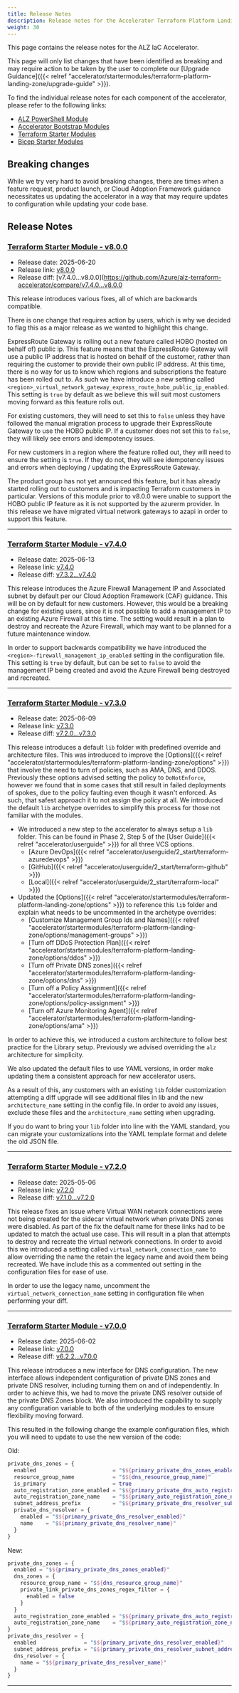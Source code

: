 ```yaml
---
title: Release Notes
description: Release notes for the Accelerator Terraform Platform Landing Zone Starter Module
weight: 30
---
```


This page contains the release notes for the ALZ IaC Accelerator.

This page will only list changes that have been identified as breaking and may require action to be taken by the user to complete our [Upgrade Guidance]({{< relref "accelerator/startermodules/terraform-platform-landing-zone/upgrade-guide" >}}).

To find the individual release notes for each component of the accelerator, please refer to the following links:

- [ALZ PowerShell Module](https://github.com/Azure/ALZ-PowerShell-Module/releases)
- [Accelerator Bootstrap Modules](https://github.com/Azure/accelerator-bootstrap-modules/releases)
- [Terraform Starter Modules](https://github.com/Azure/alz-terraform-accelerator/releases)
- [Bicep Starter Modules](https://github.com/Azure/ALZ-Bicep/releases)

## Breaking changes

While we try very hard to avoid breaking changes, there are times when a feature request, product launch, or Cloud Adoption Framework guidance necessitates us updating the accelerator in a way that may require updates to configuration while updating your code base.

## Release Notes


### [Terraform Starter Module - v8.0.0](https://github.com/Azure/alz-terraform-accelerator/releases/tag/v8.0.0)

- Release date: 2025-06-20
- Release link: [v8.0.0](https://github.com/Azure/alz-terraform-accelerator/releases/tag/v8.0.0)
- Release diff: [v7.4.0...v8.0.0](https://github.com/Azure/alz-terraform-accelerator/compare/v7.4.0...v8.0.0

This release introduces various fixes, all of which are backwards compatible.

There is one change that requires action by users, which is why we decided to flag this as a major release as we wanted to highlight this change.

ExpressRoute Gateway is rolling out a new feature called HOBO (hosted on behalf of) public ip. This feature means that the ExpressRoute Gateway will use a public IP address that is hosted on behalf of the customer, rather than requiring the customer to provide their own public IP address. At this time, there is no way for us to know which regions and subscriptions the feature has been rolled out to. As such we have introduce a new setting called `<region>_virtual_network_gateway_express_route_hobo_public_ip_enabled`. This setting is `true` by default as we believe this will suit most customers moving forward as this feature rolls out.

For existing customers, they will need to set this to `false` unless they have followed the manual migration process to upgrade their ExpressRoute Gateway to use the HOBO public IP. If a customer does not set this to `false`, they will likely see errors and idempotency issues.

For new customers in a region where the feature rolled out, they will need to ensure the setting is `true`. If they do not, they will see idempotency issues and errors when deploying / updating the ExpressRoute Gateway.

The product group has not yet announced this feature, but it has already started rolling out to customers and is impacting Terraform customers in particular. Versions of this module prior to v8.0.0 were unable to support the HOBO public IP feature as it is not supported by the azurerm provider. In this release we have migrated virtual network gateways to azapi in order to support this feature.

---

### [Terraform Starter Module - v7.4.0](https://github.com/Azure/alz-terraform-accelerator/releases/tag/v7.4.0)

- Release date: 2025-06-13
- Release link: [v7.4.0](https://github.com/Azure/alz-terraform-accelerator/releases/tag/v7.4.0)
- Release diff: [v7.3.2...v7.4.0](https://github.com/Azure/alz-terraform-accelerator/compare/v7.3.2...v7.4.0)

This release introduces the Azure Firewall Management IP and Associated subnet by default per our Cloud Adoption Framework (CAF) guidance. This will be on by default for new customers. However, this would be a breaking change for existing users, since it is not possible to add a management IP to an existing Azure Firewall at this time. The setting would result in a plan to destroy and recreate the Azure Firewall, which may want to be planned for a future maintenance window.

In order to support backwards compatibility we have introduced the `<region>-firewall_management_ip_enabled` setting in the configuration file. This setting is `true` by default, but can be set to `false` to avoid the management IP being created and avoid the Azure Firewall being destroyed and recreated.

---

### [Terraform Starter Module - v7.3.0](https://github.com/Azure/alz-terraform-accelerator/releases/tag/v7.3.0)

- Release date: 2025-06-09
- Release link: [v7.3.0](https://github.com/Azure/alz-terraform-accelerator/releases/tag/v7.3.0)
- Release diff: [v7.2.0...v7.3.0](https://github.com/Azure/alz-terraform-accelerator/compare/v7.2.0...v7.3.0)

This release introduces a default `lib` folder with predefined override and architecture files. This was introduced to improve the [Options]({{< relref "accelerator/startermodules/terraform-platform-landing-zone/options" >}}) that involve the need to turn of policies, such as AMA, DNS, and DDOS. Previously these options advised setting the policy to `DoNotEnforce`, however we found that in some cases that still result in failed deployments of spokes, due to the policy faulting even though it wasn't enforced. As such, that safest approach it to not assign the policy at all. We introduced the default `lib` archetype overrides to simplify this process for those not familiar with the modules.

- We introduced a new step to the accelerator to always setup a `lib` folder. This can be found in Phase 2, Step 5 of the [User Guide]({{< relref "accelerator/userguide" >}}) for all three VCS options.
    - [Azure DevOps]({{< relref "accelerator/userguide/2_start/terraform-azuredevops" >}})
    - [GitHub]({{< relref "accelerator/userguide/2_start/terraform-github" >}})
    - [Local]({{< relref "accelerator/userguide/2_start/terraform-local" >}})
- Updated the [Options]({{< relref "accelerator/startermodules/terraform-platform-landing-zone/options" >}}) to reference this `lib` folder and explain what needs to be uncommented in the archetype overrides:
    - [Customize Management Group Ids and Names]({{< relref "accelerator/startermodules/terraform-platform-landing-zone/options/management-groups" >}})
    - [Turn off DDoS Protection Plan]({{< relref "accelerator/startermodules/terraform-platform-landing-zone/options/ddos" >}})
    - [Turn off Private DNS zones]({{< relref "accelerator/startermodules/terraform-platform-landing-zone/options/dns" >}})
    - [Turn off a Policy Assignment]({{< relref "accelerator/startermodules/terraform-platform-landing-zone/options/policy-assignment" >}})
    - [Turn off Azure Monitoring Agent]({{< relref "accelerator/startermodules/terraform-platform-landing-zone/options/ama" >}})

In order to achieve this, we introduced a custom architecture to follow best practice for the Library setup. Previously we advised overriding the `alz` architecture for simplicity.

We also updated the default files to use YAML versions, in order make updating them a consistent approach for new accelerator users.

As a result of this, any customers with an existing `lib` folder customization attempting a diff upgrade will see additional files in lib and the new `architecture_name` setting in the config file. In order to avoid any issues, exclude these files and the `architecture_name` setting when upgrading.

If you do want to bring your `lib` folder into line with the YAML standard, you can migrate your customizations into the YAML template format and delete the old JSON file.

---

### [Terraform Starter Module - v7.2.0](https://github.com/Azure/alz-terraform-accelerator/releases/tag/v7.2.0)

- Release date: 2025-05-06
- Release link: [v7.2.0](https://github.com/Azure/alz-terraform-accelerator/releases/tag/v7.2.0)
- Release diff: [v7.1.0...v7.2.0](https://github.com/Azure/alz-terraform-accelerator/compare/v7.1.0...v7.2.0)

This release fixes an issue where Virtual WAN network connections were not being created for the sidecar virtual network when private DNS zones were disabled. As part of the fix the default name for these links had to be updated to match the actual use case. This will result in a plan that attempts to destroy and recreate the virtual network connections. In order to avoid this we introduced a setting called `virtual_network_connection_name` to allow overriding the name the retain the legacy name and avoid them being recreated. We have include this as a commented out setting in the configuration files for ease of use.

In order to use the legacy name, uncomment the `virtual_network_connection_name` setting in configuration file when performing your diff.

---

### [Terraform Starter Module - v7.0.0](https://github.com/Azure/alz-terraform-accelerator/releases/tag/v7.0.0)

- Release date: 2025-06-02
- Release link: [v7.0.0](https://github.com/Azure/alz-terraform-accelerator/releases/tag/v7.0.0)
- Release diff: [v6.2.2...v7.0.0](https://github.com/Azure/alz-terraform-accelerator/compare/v6.2.2...v7.0.0)

This release introduces a new interface for DNS configuration. The new interface allows independent configuration of private DNS zones and private DNS resolver, including turning them on and of independently. In order to achieve this, we had to move the private DNS resolver outside of the private DNS Zones block. We also introduced the capability to supply any configuration variable to both of the underlying modules to ensure flexibility moving forward.

This resulted in the following change the example configuration files, which you will need to update to use the new version of the code:

Old:

```terraform
private_dns_zones = {
  enabled                        = "$${primary_private_dns_zones_enabled}"
  resource_group_name            = "$${dns_resource_group_name}"
  is_primary                     = true
  auto_registration_zone_enabled = "$${primary_private_dns_auto_registration_zone_enabled}"
  auto_registration_zone_name    = "$${primary_auto_registration_zone_name}.azure.local"
  subnet_address_prefix          = "$${primary_private_dns_resolver_subnet_address_prefix}"
  private_dns_resolver = {
    enabled = "$${primary_private_dns_resolver_enabled}"
    name    = "$${primary_private_dns_resolver_name}"
  }
}
```

New:

```terraform
private_dns_zones = {
  enabled = "$${primary_private_dns_zones_enabled}"
  dns_zones = {
    resource_group_name = "$${dns_resource_group_name}"
    private_link_private_dns_zones_regex_filter = {
      enabled = false
    }
  }
  auto_registration_zone_enabled = "$${primary_private_dns_auto_registration_zone_enabled}"
  auto_registration_zone_name    = "$${primary_auto_registration_zone_name}"
}
private_dns_resolver = {
  enabled               = "$${primary_private_dns_resolver_enabled}"
  subnet_address_prefix = "$${primary_private_dns_resolver_subnet_address_prefix}"
  dns_resolver = {
    name = "$${primary_private_dns_resolver_name}"
  }
}
```

---
